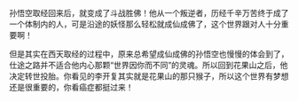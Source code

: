 孙悟空取经回来后，就变成了斗战胜佛！他从一个叛逆者，历经千辛万苦终于成了一个体制内的人，可是沿途的妖怪那么轻松就成仙成佛了，这个世界跟对人十分重要啊！

但是其实在西天取经的过程中，原来总希望成仙成佛的孙悟空也慢慢的体会到了，仕途之路并不适合他内心那颗“世界因你而不同”的灵魂。所以回到花果山之后，他决定转世投胎。你看见的李开复其实就是花果山的那只猴子，所以这个世界有梦想还是很重要的，你看癌症都挺过来！